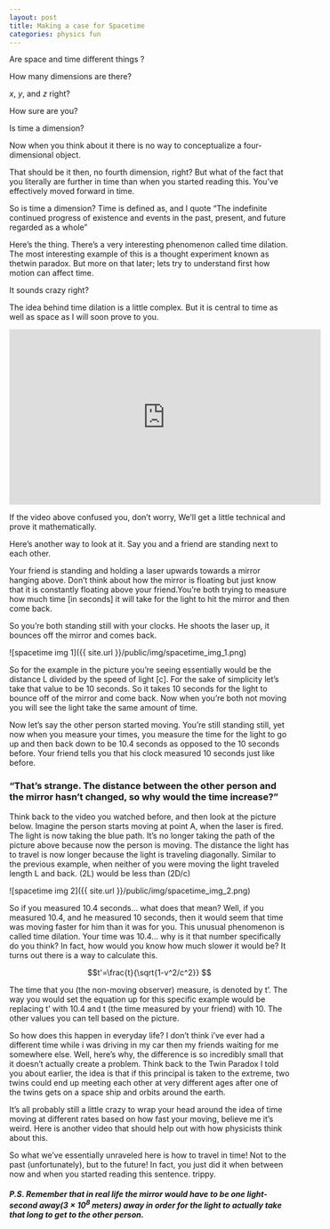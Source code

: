 ```yaml
---
layout: post
title: Making a case for Spacetime
categories: physics fun
---
```


Are space and time different things ?

How many dimensions are there?

$x$, $y$, and $z$ right?

How sure are you?

Is time a dimension?

Now when you think about it there is no way to conceptualize a four-dimensional object.

That should be it then, no fourth dimension, right? But what of the fact that you literally are further in time than when you started reading this. You’ve effectively moved forward in time.

So is time a dimension? Time is defined as, and I quote “The indefinite continued progress of existence and events in the past, present, and future regarded as a whole”

Here’s the thing. There’s a very interesting phenomenon called time dilation. The most interesting example of this is a thought experiment known as thetwin paradox. But more on that later; lets try to understand first how motion can affect time.

It sounds crazy right?

The idea behind time dilation is a little complex. But it is central to time as well as space as I will soon prove to you.


<div class="video-container"><iframe width="560" height="315" src="https://www.youtube.com/embed/KHjpBjgIMVk" frameborder="0" allowfullscreen></iframe></div>

If the video above confused you, don’t worry, We’ll get a little technical and prove it mathematically.

Here’s another way to look at it. Say you and a friend are standing next to each other.

Your friend is standing and holding a laser upwards towards a mirror hanging above. Don’t think about how the mirror is floating but just know that it is constantly floating above your friend.You’re both trying to measure how much time [in seconds] it will take for the light to hit the mirror and then come back.

So you’re both standing still with your clocks. He shoots the laser up, it bounces off the mirror and comes back.

![spacetime img 1]({{ site.url }}/public/img/spacetime_img_1.png)

So for the example in the picture you’re seeing essentially would be the distance L divided by the speed of light [c]. For the sake of simplicity let’s take that value to be 10 seconds. So it takes 10 seconds for the light to bounce off of the mirror and come back. Now when you’re both not moving you will see the light take the same amount of time.

Now let’s say the other person started moving. You’re still standing still, yet now when you measure your times, you measure the time for the light to go up and then back down to be 10.4 seconds as opposed to the 10 seconds before. Your friend tells you that his clock measured 10 seconds just like before.


### “That’s strange. The distance between the other person and the mirror hasn’t changed, so why would the time increase?”

Think back to the video you watched before, and then look at the picture below. Imagine the person starts moving at point A, when the laser is fired. The light is now taking the blue path. It’s no longer taking the path of the picture above because now the person is moving. The distance the light has to travel is now longer because the light is traveling diagonally. Similar to the previous example, when neither of you were moving the light traveled length L and back. (2L) would be less than (2D/c)


![spacetime img 2]({{ site.url }}/public/img/spacetime_img_2.png)

So if you measured 10.4 seconds… what does that mean? Well, if you measured 10.4, and he measured 10 seconds, then it would seem that time was moving faster for him than it was for you.
This unusual phenomenon is called time dilation.
Your time was 10.4… why is it that number specifically do you think?
In fact, how would you know how much slower it would be?
It turns out there is a way to calculate this.

$$t'=\frac{t}{\sqrt{1-v^2/c^2}} $$

The time that you (the non-moving observer) measure, is denoted by t’. The way you would set the equation up for this specific example would be replacing t’ with 10.4 and t (the time measured by your friend) with 10. The other values you can tell based on the picture.



So how does this happen in everyday life? I don’t think i’ve ever had a different time while i was driving in my car then my friends waiting for me somewhere else. Well, here’s why, the difference is so incredibly small that it doesn’t actually create a problem. Think back to the Twin Paradox I told you about earlier, the idea is that if this principal is taken to the extreme, two twins could end up meeting each other at very different ages after one of the twins gets on a space ship and orbits around the earth.

It’s all probably still a little crazy to wrap your head around the idea of time moving at different rates based on how fast your moving, believe me it’s weird. Here is another video that should help out with how physicists think about this.



<div id="commentable-area">
  <p data-section-id="1" class="commentable-section">
    So what we’ve essentially unraveled here is how to travel in time! Not to the past (unfortunately), but to the future! In fact, you just did it when between now and when you started reading this sentence. trippy.
  </p>

</div>

#####  P.S. Remember that in real life the mirror would have to be one light-second away($3 \times 10^8$ meters) away in order for the light to actually take that long to get to the other person.

<script>
  // comments for this particular article
  var existingComments = [
    {
      "sectionId": "1",
      "comments": [
        {
          "authorAvatarUrl": "https://scontent-iad3-1.xx.fbcdn.net/v/t1.0-1/p40x40/18767456_10209609928627107_8142159910520783435_n.jpg?oh=75aeda682cdf4ebd3cbd505a89f27dc0&oe=5A09013A",
          "authorName": "David Awad",
          "comment": "You actually just traveled again just now."
        }
      ]
    },
    {
      "sectionId": "3",
      "comments": [
        {
          "authorAvatarUrl": "https://scontent-iad3-1.xx.fbcdn.net/v/t1.0-1/p40x40/18767456_10209609928627107_8142159910520783435_n.jpg?oh=75aeda682cdf4ebd3cbd505a89f27dc0&oe=5A09013A",
          "authorName": "David Awad",
          "comment": "There it is again!."
        }
      ]
    }
  ];
</script>
